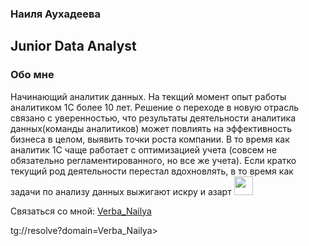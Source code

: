 ### Наиля Аухадеева                         
Junior Data Analyst
---
### Обо мне
Начинающий аналитик данных. На текщий момент опыт работы аналитиком 1С более 10 лет. Решение о переходе в новую отрасль связано с уверенностью, что результаты деятельности аналитика данных(команды аналитиков) может повлиять на эффективность бизнеса в целом, выявить точки роста компании. В то время как аналитик 1С чаще работает с оптимизацией учета (совсем не обязательно регламентированного, но все же учета). Если кратко текущий род деятельности перестал вдохновлять, в то время как задачи по анализу данных выжигают искру и азарт <img src="https://media.giphy.com/media/WUlplcMpOCEmTGBtBW/giphy.gif" width="30">   
<!--
**NailyaAukhadeeva/NailyaAukhadeeva** is a ✨ _special_ ✨ repository because its `README.md` (this file) appears on your GitHub profile.

Here are some ideas to get you started:

- 🔭 I’m currently working on ...
- 🌱 I’m currently learning ...
- 👯 I’m looking to collaborate on ...
- 🤔 I’m looking for help with ...
- 💬 Ask me about ...
- 📫 How to reach me: ...
- 😄 Pronouns: ...
- ⚡ Fun fact: ...
-->
Связаться со мной: <a href="tg://resolve?domain=<Verba_Nailya>"> Verba_Nailya </a>

tg://resolve?domain=Verba_Nailya>


<img src="https://komarev.com/ghpvc/?username=NailyaAukhadeeva&style=flat-square&color=blue" alt=""/>


